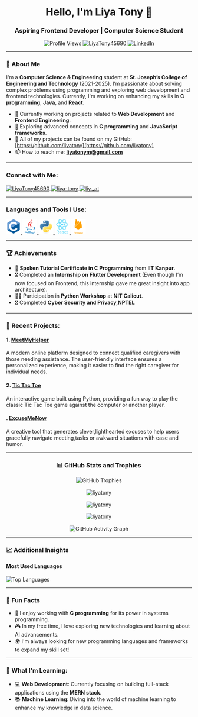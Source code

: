 <h1 align="center">Hello, I'm Liya Tony 👋</h1>
<h3 align="center">Aspiring Frontend Developer | Computer Science Student</h3>

<p align="center">
  <img src="https://komarev.com/ghpvc/?username=liyatony&label=Profile%20Views&color=0e75b6&style=flat" alt="Profile Views" />
  <a href="https://x.com/LiyaTony45690" target="blank">
    <img src="https://img.shields.io/twitter/follow/LiyaTony45690?logo=twitter&style=for-the-badge" alt="LiyaTony45690" />
  </a> 
  <a href="https://linkedin.com/in/liya-tony-86a568226" target="blank">
    <img src="https://img.shields.io/badge/LinkedIn-Connect-blue?style=for-the-badge&logo=linkedin" alt="LinkedIn" />
  </a>
</p>

---

### 🚀 About Me
I'm a **Computer Science & Engineering** student at **St. Joseph’s College of Engineering and Technology** (2021-2025). I’m passionate about solving complex problems using programming and exploring web development and frontend technologies. Currently, I'm working on enhancing my skills in **C programming**, **Java**, and **React**.

- 🔭 Currently working on projects related to **Web Development** and **Frontend Engineering**.
- 🌱 Exploring advanced concepts in **C programming** and **JavaScript frameworks**.
- 💼 All of my projects can be found on my GitHub: [https://github.com/liyatony](https://github.com/liyatony)
- 📫 How to reach me: **liyatonym@gmail.com**

---

<h3 align="left">Connect with Me:</h3>
<p align="left">
  <a href="https://x.com/LiyaTony45690" target="blank">
    <img align="center" src="https://raw.githubusercontent.com/rahuldkjain/github-profile-readme-generator/master/src/images/icons/Social/twitter.svg" alt="LiyaTony45690" height="30" width="40" />
  </a>
  <a href="https://linkedin.com/in/liya-tony-86a568226" target="blank">
    <img align="center" src="https://raw.githubusercontent.com/rahuldkjain/github-profile-readme-generator/master/src/images/icons/Social/linked-in-alt.svg" alt="liya-tony" height="30" width="40" />
  </a>
  <a href="https://www.instagram.com/liy._at/" target="blank">
    <img align="center" src="https://raw.githubusercontent.com/rahuldkjain/github-profile-readme-generator/master/src/images/icons/Social/instagram.svg" alt="liy._at" height="30" width="40" />
  </a>
</p>

---

<h3 align="left">Languages and Tools I Use:</h3>
<p align="left">
  <a href="https://www.cprogramming.com/" target="_blank" rel="noreferrer">
    <img src="https://raw.githubusercontent.com/devicons/devicon/master/icons/c/c-original.svg" alt="C" width="40" height="40"/>
  </a>
  <a href="https://www.java.com" target="_blank" rel="noreferrer">
    <img src="https://raw.githubusercontent.com/devicons/devicon/master/icons/java/java-original.svg" alt="Java" width="40" height="40"/>
  </a>
  <a href="https://www.python.org" target="_blank" rel="noreferrer">
    <img src="https://raw.githubusercontent.com/devicons/devicon/master/icons/python/python-original.svg" alt="Python" width="40" height="40"/>
  </a>
  <a href="https://reactjs.org/" target="_blank" rel="noreferrer">
    <img src="https://raw.githubusercontent.com/devicons/devicon/master/icons/react/react-original-wordmark.svg" alt="React" width="40" height="40"/>
  </a>
  <a href="https://firebase.google.com/" target="_blank" rel="noreferrer">
    <img src="https://raw.githubusercontent.com/devicons/devicon/master/icons/firebase/firebase-plain-wordmark.svg" alt="Firebase" width="40" height="40"/>
  </a>
</p>

---

### 🏆 Achievements
- 🥇 **Spoken Tutorial Certificate in C Programming** from **IIT Kanpur**.
- 🎖️ Completed an **Internship on Flutter Development** (Even though I’m now focused on Frontend, this internship gave me great insight into app architecture).
- 🧑‍💻 Participation in **Python Workshop** at **NIT Calicut**.
- 🎖️ Completed **Cyber Security and Privacy,NPTEL**
---

### 💼 Recent Projects:
#### **1. [MeetMyHelper](https://github.com/liyatony/MeetMyHelper)**  
A modern online platform designed to connect qualified caregivers with those needing assistance. The user-friendly interface ensures a personalized experience, making it easier to find the right caregiver for individual needs.

#### **2. [Tic Tac Toe](https://github.com/liyatony/Tic-Tac-Toe)**  
An interactive game built using Python, providing a fun way to play the classic Tic Tac Toe game against the computer or another player.

#### **. [ExcuseMeNow](https://liyatony.github.io/ExcuseMeNow/)** 
A creative tool that generates clever,lighthearted excuses to help users gracefully navigate meeting,tasks or awkward situations with ease and humor.

---

<h3 align="center">📊 GitHub Stats and Trophies</h3>
<p align="center">
  <img src="https://github-profile-trophy.vercel.app/?username=liyatony&theme=gruvbox" alt="GitHub Trophies" />
</p>

<p align="center">
  <img align="center" src="https://github-readme-streak-stats.herokuapp.com/?user=liyatony&theme=gruvbox" alt="liyatony" />
</p>

<p align="center">
  <img align="center" height="180em" src="https://github-readme-stats.vercel.app/api?username=liyatony&show_icons=true&locale=en&theme=gruvbox" alt="liyatony" />
</p>

<p align="center">
  <img align="center" height="180em" src="https://github-readme-stats.vercel.app/api/top-langs/?username=liyatony&langs_count=8&theme=gruvbox" alt="liyatony" />
</p>

<p align="center">
  <img align="center" height="200em" src="https://github-readme-activity-graph.vercel.app/graph?username=liyatony&theme=react-dark" alt="GitHub Activity Graph" />
</p>

---

### 📈 Additional Insights
#### Most Used Languages
<p align="left">
  <img src="https://github-readme-stats.vercel.app/api/top-langs/?username=liyatony&layout=compact&theme=gruvbox&langs_count=6" alt="Top Languages" />
</p>

---



### 🎯 Fun Facts
- 🔧 I enjoy working with **C programming** for its power in systems programming.
- 🎮 In my free time, I love exploring new technologies and learning about AI advancements.
- 🌍 I'm always looking for new programming languages and frameworks to expand my skill set!

---

### 🌟 What I'm Learning:
- 💻 **Web Development**: Currently focusing on building full-stack applications using the **MERN stack**.
- 📚 **Machine Learning**: Diving into the world of machine learning to enhance my knowledge in data science.
